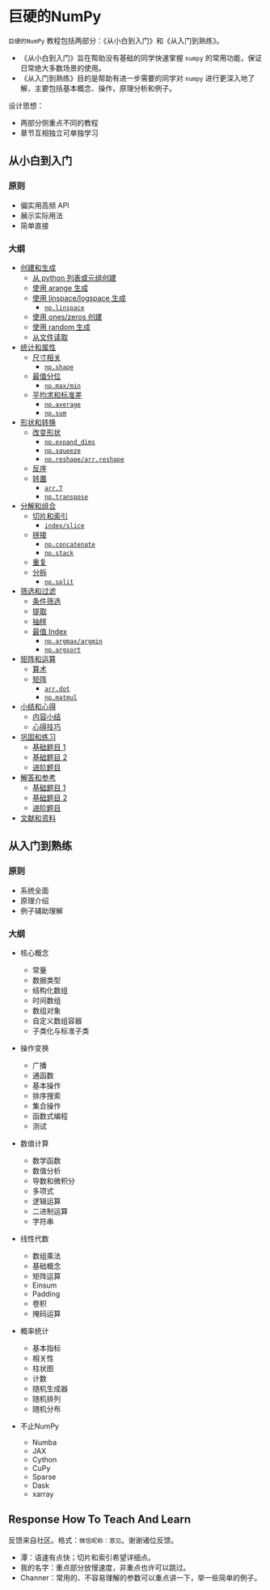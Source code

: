 # 巨硬的NumPy

`巨硬的NumPy` 教程包括两部分：《从小白到入门》和《从入门到熟练》。

- 《从小白到入门》旨在帮助没有基础的同学快速掌握 `numpy` 的常用功能，保证日常绝大多数场景的使用。
- 《从入门到熟练》目的是帮助有进一步需要的同学对 `numpy` 进行更深入地了解，主要包括基本概念、操作，原理分析和例子。

设计思想：

- 两部分侧重点不同的教程
- 章节互相独立可单独学习


## 从小白到入门

### 原则

- 偏实用高频 API
- 展示实际用法
- 简单直接

### 大纲

- [创建和生成](https://nbviewer.org/github/datawhalechina/powerful-numpy/blob/main/src/introduction/ch-all.ipynb#创建和生成)
    - [从 python 列表或元组创建](https://nbviewer.org/github/datawhalechina/powerful-numpy/blob/main/src/introduction/ch-all.ipynb#从-python-列表或元组创建)
    - [使用 arange 生成](https://nbviewer.org/github/datawhalechina/powerful-numpy/blob/main/src/introduction/ch-all.ipynb#使用-arange-生成)
    - [使用 linspace/logspace 生成](https://nbviewer.org/github/datawhalechina/powerful-numpy/blob/main/src/introduction/ch-all.ipynb#使用-linspace/logspace-生成)
        - [`np.linspace`](https://nbviewer.org/github/datawhalechina/powerful-numpy/blob/main/src/introduction/ch-all.ipynb#np.linspace)
    - [使用 ones/zeros 创建](https://nbviewer.org/github/datawhalechina/powerful-numpy/blob/main/src/introduction/ch-all.ipynb#使用-ones/zeros-创建)
    - [使用 random 生成](https://nbviewer.org/github/datawhalechina/powerful-numpy/blob/main/src/introduction/ch-all.ipynb#使用-random-生成)
    - [从文件读取](https://nbviewer.org/github/datawhalechina/powerful-numpy/blob/main/src/introduction/ch-all.ipynb#从文件读取)
- [统计和属性](https://nbviewer.org/github/datawhalechina/powerful-numpy/blob/main/src/introduction/ch-all.ipynb#统计和属性)
    - [尺寸相关](https://nbviewer.org/github/datawhalechina/powerful-numpy/blob/main/src/introduction/ch-all.ipynb#尺寸相关)
        - [`np.shape`](https://nbviewer.org/github/datawhalechina/powerful-numpy/blob/main/src/introduction/ch-all.ipynb#np.shape)
    - [最值分位](https://nbviewer.org/github/datawhalechina/powerful-numpy/blob/main/src/introduction/ch-all.ipynb#最值分位)
        - [`np.max/min`](https://nbviewer.org/github/datawhalechina/powerful-numpy/blob/main/src/introduction/ch-all.ipynb#np.max/min)
    - [平均求和标准差](https://nbviewer.org/github/datawhalechina/powerful-numpy/blob/main/src/introduction/ch-all.ipynb#平均求和标准差)
        - [`np.average`](https://nbviewer.org/github/datawhalechina/powerful-numpy/blob/main/src/introduction/ch-all.ipynb#np.average)
        - [`np.sum`](https://nbviewer.org/github/datawhalechina/powerful-numpy/blob/main/src/introduction/ch-all.ipynb#np.sum)
- [形状和转换](https://nbviewer.org/github/datawhalechina/powerful-numpy/blob/main/src/introduction/ch-all.ipynb#形状和转换)
    - [改变形状](https://nbviewer.org/github/datawhalechina/powerful-numpy/blob/main/src/introduction/ch-all.ipynb#改变形状)
        - [`np.expand_dims`](https://nbviewer.org/github/datawhalechina/powerful-numpy/blob/main/src/introduction/ch-all.ipynb#np.expand_dims)
        - [`np.squeeze`](https://nbviewer.org/github/datawhalechina/powerful-numpy/blob/main/src/introduction/ch-all.ipynb#np.squeeze)
        - [`np.reshape/arr.reshape`](https://nbviewer.org/github/datawhalechina/powerful-numpy/blob/main/src/introduction/ch-all.ipynb#np.reshape/arr.reshape)
    - [反序](https://nbviewer.org/github/datawhalechina/powerful-numpy/blob/main/src/introduction/ch-all.ipynb#反序)
    - [转置](https://nbviewer.org/github/datawhalechina/powerful-numpy/blob/main/src/introduction/ch-all.ipynb#转置)
        - [`arr.T`](https://nbviewer.org/github/datawhalechina/powerful-numpy/blob/main/src/introduction/ch-all.ipynb#arr.T)
        - [`np.transpose`](https://nbviewer.org/github/datawhalechina/powerful-numpy/blob/main/src/introduction/ch-all.ipynb#np.transpose)
- [分解和组合](https://nbviewer.org/github/datawhalechina/powerful-numpy/blob/main/src/introduction/ch-all.ipynb#分解和组合)
    - [切片和索引](https://nbviewer.org/github/datawhalechina/powerful-numpy/blob/main/src/introduction/ch-all.ipynb#切片和索引)
        - [`index/slice`](https://nbviewer.org/github/datawhalechina/powerful-numpy/blob/main/src/introduction/ch-all.ipynb#index/slice)
    - [拼接](https://nbviewer.org/github/datawhalechina/powerful-numpy/blob/main/src/introduction/ch-all.ipynb#拼接)
        - [`np.concatenate`](https://nbviewer.org/github/datawhalechina/powerful-numpy/blob/main/src/introduction/ch-all.ipynb#np.concatenate)
        - [`np.stack`](https://nbviewer.org/github/datawhalechina/powerful-numpy/blob/main/src/introduction/ch-all.ipynb#np.stack)
    - [重复](https://nbviewer.org/github/datawhalechina/powerful-numpy/blob/main/src/introduction/ch-all.ipynb#重复)
    - [分拆](https://nbviewer.org/github/datawhalechina/powerful-numpy/blob/main/src/introduction/ch-all.ipynb#分拆)
        - [`np.split`](https://nbviewer.org/github/datawhalechina/powerful-numpy/blob/main/src/introduction/ch-all.ipynb#np.split)
- [筛选和过滤](https://nbviewer.org/github/datawhalechina/powerful-numpy/blob/main/src/introduction/ch-all.ipynb#筛选和过滤)
    - [条件筛选](https://nbviewer.org/github/datawhalechina/powerful-numpy/blob/main/src/introduction/ch-all.ipynb#条件筛选)
    - [提取](https://nbviewer.org/github/datawhalechina/powerful-numpy/blob/main/src/introduction/ch-all.ipynb#提取)
    - [抽样](https://nbviewer.org/github/datawhalechina/powerful-numpy/blob/main/src/introduction/ch-all.ipynb#抽样)
    - [最值 Index](https://nbviewer.org/github/datawhalechina/powerful-numpy/blob/main/src/introduction/ch-all.ipynb#最值-Index)
        - [`np.argmax/argmin`](https://nbviewer.org/github/datawhalechina/powerful-numpy/blob/main/src/introduction/ch-all.ipynb#np.argmax/argmin)
        - [`np.argsort`](https://nbviewer.org/github/datawhalechina/powerful-numpy/blob/main/src/introduction/ch-all.ipynb#np.argsort)
- [矩阵和运算](https://nbviewer.org/github/datawhalechina/powerful-numpy/blob/main/src/introduction/ch-all.ipynb#矩阵和运算)
    - [算术](https://nbviewer.org/github/datawhalechina/powerful-numpy/blob/main/src/introduction/ch-all.ipynb#算术)
    - [矩阵](https://nbviewer.org/github/datawhalechina/powerful-numpy/blob/main/src/introduction/ch-all.ipynb#矩阵)
        - [`arr.dot`](https://nbviewer.org/github/datawhalechina/powerful-numpy/blob/main/src/introduction/ch-all.ipynb#arr.dot)
        - [`np.matmul`](https://nbviewer.org/github/datawhalechina/powerful-numpy/blob/main/src/introduction/ch-all.ipynb#np.matmul)
- [小结和心得](https://nbviewer.org/github/datawhalechina/powerful-numpy/blob/main/src/introduction/ch-all.ipynb#小结和心得)
    - [内容小结](https://nbviewer.org/github/datawhalechina/powerful-numpy/blob/main/src/introduction/ch-all.ipynb#内容小结)
    - [心得技巧](https://nbviewer.org/github/datawhalechina/powerful-numpy/blob/main/src/introduction/ch-all.ipynb#心得技巧)
- [巩固和练习](https://nbviewer.org/github/datawhalechina/powerful-numpy/blob/main/src/introduction/ch-all.ipynb#巩固和练习)
    - [基础题目 1](https://nbviewer.org/github/datawhalechina/powerful-numpy/blob/main/src/introduction/ch-all.ipynb#基础题目1)
    - [基础题目 2](https://nbviewer.org/github/datawhalechina/powerful-numpy/blob/main/src/introduction/ch-all.ipynb#基础题目2)
    - [进阶题目](https://nbviewer.org/github/datawhalechina/powerful-numpy/blob/main/src/introduction/ch-all.ipynb#进阶题目)
- [解答和参考](https://nbviewer.org/github/datawhalechina/powerful-numpy/blob/main/src/introduction/ch-all.ipynb#解答和参考)
    - [基础题目 1](https://nbviewer.org/github/datawhalechina/powerful-numpy/blob/main/src/introduction/ch-all.ipynb#基础题目1)
    - [基础题目 2](https://nbviewer.org/github/datawhalechina/powerful-numpy/blob/main/src/introduction/ch-all.ipynb#基础题目2)
    - [进阶题目](https://nbviewer.org/github/datawhalechina/powerful-numpy/blob/main/src/introduction/ch-all.ipynb#进阶题目)
- [文献和资料](https://nbviewer.org/github/datawhalechina/powerful-numpy/blob/main/src/introduction/ch-all.ipynb#文献和资料)

## 从入门到熟练

### 原则

- 系统全面
- 原理介绍
- 例子辅助理解

### 大纲

- 核心概念
    - 常量
    - 数据类型
    - 结构化数组
    - 时间数组
    - 数组对象
    - 自定义数组容器
    - 子类化与标准子类
- 操作变换
    - 广播
    - 通函数
    - 基本操作
    - 排序搜索
    - 集合操作
    - 函数式编程
    - 测试
- 数值计算
    - 数学函数
    - 数值分析
    - 导数和微积分
    - 多项式
    - 逻辑运算
    - 二进制运算
    - 字符串

- 线性代数
    - 数组乘法
    - 基础概念
    - 矩阵运算
    - Einsum
    - Padding
    - 卷积
    - 掩码运算

- 概率统计
    - 基本指标
    - 相关性
    - 柱状图
    - 计数
    - 随机生成器
    - 随机排列
    - 随机分布

- 不止NumPy
    - Numba
    - JAX
    - Cython
    - CuPy
    - Sparse
    - Dask
    - xarray


## Response How To Teach And Learn


反馈来自社区。格式：`微信昵称：意见`。谢谢诸位反馈。

- 潭：语速有点快；切片和索引希望详细点。
- 我的名字：重点部分放慢速度，非重点也许可以跳过。
- Channer：常用的、不容易理解的参数可以重点讲一下，举一些简单的例子。

